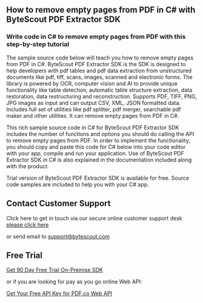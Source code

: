## How to remove empty pages from PDF in C# with ByteScout PDF Extractor SDK

### Write code in C# to remove empty pages from PDF with this step-by-step tutorial

The sample source code below will teach you how to remove empty pages from PDF in C#. ByteScout PDF Extractor SDK is the SDK is designed to help developers with pdf tables and pdf data extraction from unstructured documents like pdf, tiff, scans, images, scanned and electronic forms. The library is powered by OCR, computer vision and AI to provide unique functionality like table detection, automatic table structure extraction, data restoration, data restructuring and reconstruction. Supports PDF, TIFF, PNG, JPG images as input and can output CSV, XML, JSON formatted data. Includes full set of utilities like pdf splitter, pdf merger, searchable pdf maker and other utilities. It can remove empty pages from PDF in C#.

This rich sample source code in C# for ByteScout PDF Extractor SDK includes the number of functions and options you should do calling the API to remove empty pages from PDF. In order to implement the functionality, you should copy and paste this code for C# below into your code editor with your app, compile and run your application. Use of ByteScout PDF Extractor SDK in C# is also explained in the documentation included along with the product.

Trial version of ByteScout PDF Extractor SDK is available for free. Source code samples are included to help you with your C# app.

## Contact Customer Support

Click here to get in touch via our secure online customer support desk [please click here](https://bytescout.zendesk.com/hc/en-us/requests/new?subject=ByteScout%20PDF%20Extractor%20SDK%20Question)

or send email to [support@bytescout.com](mailto:support@bytescout.com?subject=ByteScout%20PDF%20Extractor%20SDK%20Question) 

## Free Trial

[Get 90 Day Free Trial On-Premise SDK](https://bytescout.com/download/web-installer?utm_source=github-readme)

or if you are looking for pay as you go online Web API:

[Get Your Free API Key for PDF.co Web API](https://pdf.co/documentation/api?utm_source=github-readme)